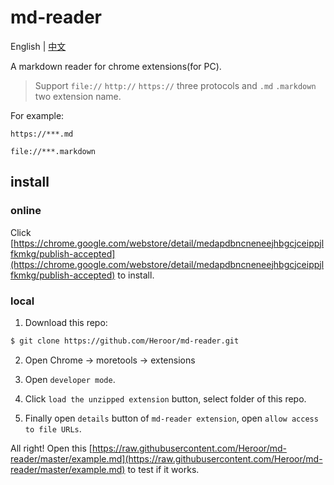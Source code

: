 # md-reader

English | [中文](https://github.com/Heroor/md-reader/blob/master/README-CN.md)

A markdown reader for chrome extensions(for PC).

> Support `file://` `http://` `https://` three protocols and `.md` `.markdown` two extension name.

For example:

`https://***.md`

`file://***.markdown`


## install

### online

Click [https://chrome.google.com/webstore/detail/medapdbncneneejhbgcjceippjlfkmkg/publish-accepted](https://chrome.google.com/webstore/detail/medapdbncneneejhbgcjceippjlfkmkg/publish-accepted) to install.

### local

1. Download this repo:

```bash
$ git clone https://github.com/Heroor/md-reader.git
```

2. Open Chrome -> moretools -> extensions

3. Open `developer mode`.

4. Click `load the unzipped extension` button, select folder of this repo.

5. Finally open `details` button of `md-reader extension`, open `allow access to file URLs`.

All right! Open this [https://raw.githubusercontent.com/Heroor/md-reader/master/example.md](https://raw.githubusercontent.com/Heroor/md-reader/master/example.md) to test if it works.

